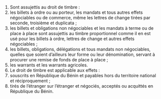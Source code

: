 1) Sont assujettis au droit de timbre :
1) les billets à ordre ou au porteur, les mandats et tous autres effets négociables
ou de commerce, même les lettres de change tirées par seconde, troisième et duplicata ;
2) les billets et obligations non négociables et les mandats à terme ou de place
à place sont assujettis au timbre proportionnel comme il en est usé pour les billets à ordre, lettres de change et autres effets négociables ;
3) les billets, obligations, délégations et tous mandats non négociables, quelles
que soient d’ailleurs leur forme ou leur dénomination, servant à procurer une remise de fonds de place à place ;
4) les warrants et les warrants agricoles.
2) Le droit de timbre est applicable aux effets :
1) souscrits en République du Bénin et payables hors du territoire national et
réciproquement ;
2) tirés de l’étranger sur l’étranger et négociés, acceptés ou acquittés en
République du Bénin.